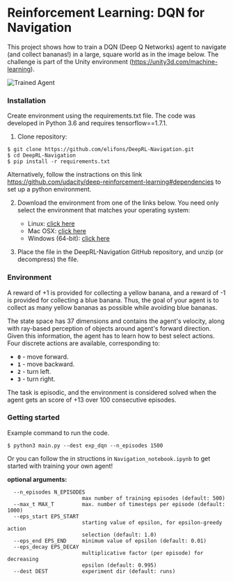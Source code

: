 [//]: # "Image References"

[image1]: https://user-images.githubusercontent.com/10624937/42135619-d90f2f28-7d12-11e8-8823-82b970a54d7e.gif "Trained Agent"

# Reinforcement Learning: DQN for Navigation

This project shows how to train a DQN (Deep Q Networks) agent  to navigate (and collect bananas!) in a large, square world as in the image below. The challenge is part of the Unity environment (https://unity3d.com/machine-learning). 

![Trained Agent][image1]

### Installation

Create environment using the requirements.txt file. The code was developed in Python 3.6 and requires tensorflow==1.7.1.

1. Clone repository:

```
$ git clone https://github.com/elifons/DeepRL-Navigation.git
$ cd DeepRL-Navigation
$ pip install -r requirements.txt
```

Alternatively, follow the instractions on this link https://github.com/udacity/deep-reinforcement-learning#dependencies to set up a python environment.

2. Download the environment from one of the links below.  You need only select the environment that matches your operating system:
    - Linux: [click here](https://s3-us-west-1.amazonaws.com/udacity-drlnd/P1/Banana/Banana_Linux.zip)
    - Mac OSX: [click here](https://s3-us-west-1.amazonaws.com/udacity-drlnd/P1/Banana/Banana.app.zip)
    - Windows (64-bit): [click here](https://s3-us-west-1.amazonaws.com/udacity-drlnd/P1/Banana/Banana_Windows_x86_64.zip)
    
3. Place the file in the DeepRL-Navigation GitHub repository, and unzip (or decompress) the file. 

### Environment

A reward of +1 is provided for collecting a yellow banana, and a reward of -1 is provided for collecting a blue banana.  Thus, the goal of your agent is to collect as many yellow bananas as possible while avoiding blue bananas.  

The state space has 37 dimensions and contains the agent's velocity, along with ray-based perception of objects around agent's forward direction.  Given this information, the agent has to learn how to best select actions.  Four discrete actions are available, corresponding to:

- **`0`** - move forward.
- **`1`** - move backward.
- **`2`** - turn left.
- **`3`** - turn right.

The task is episodic, and the environment is considered solved when the agent gets an score of +13 over 100 consecutive episodes. 

### Getting started

Example command to run the code.

```
$ python3 main.py --dest exp_dqn --n_episodes 1500
```

Or you can follow the in structions in `Navigation_notebook.ipynb` to get started with training your own agent!   

**optional arguments:**

```
  --n_episodes N_EPISODES
                        max number of training episodes (default: 500)
  --max_t MAX_T         max. number of timesteps per episode (default: 1000)
  --eps_start EPS_START
                        starting value of epsilon, for epsilon-greedy action
                        selection (default: 1.0)
  --eps_end EPS_END     minimum value of epsilon (default: 0.01)
  --eps_decay EPS_DECAY
                        multiplicative factor (per episode) for decreasing
                        epsilon (default: 0.995)
  --dest DEST           experiment dir (default: runs)
```

